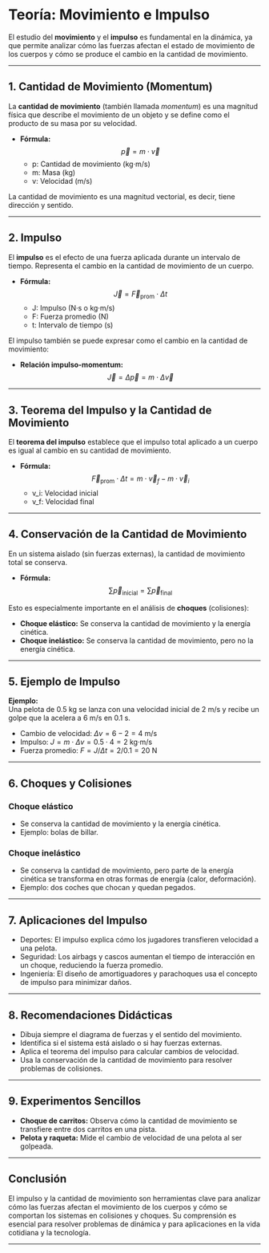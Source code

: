 
# Teoría: Movimiento e Impulso

El estudio del **movimiento** y el **impulso** es fundamental en la dinámica, ya que permite analizar cómo las fuerzas afectan el estado de movimiento de los cuerpos y cómo se produce el cambio en la cantidad de movimiento.

---

## 1. Cantidad de Movimiento (Momentum)

La **cantidad de movimiento** (también llamada *momentum*) es una magnitud física que describe el movimiento de un objeto y se define como el producto de su masa por su velocidad.

- **Fórmula:**  
  $$ \vec{p} = m \cdot \vec{v} $$
  - p: Cantidad de movimiento (kg·m/s)
  - m: Masa (kg)
  - v: Velocidad (m/s)

La cantidad de movimiento es una magnitud vectorial, es decir, tiene dirección y sentido.

---

## 2. Impulso

El **impulso** es el efecto de una fuerza aplicada durante un intervalo de tiempo. Representa el cambio en la cantidad de movimiento de un cuerpo.

- **Fórmula:**  
  $$ \vec{J} = \vec{F}_{\text{prom}} \cdot \Delta t $$
  - J: Impulso (N·s o kg·m/s)
  - F: Fuerza promedio (N)
  - t: Intervalo de tiempo (s)

El impulso también se puede expresar como el cambio en la cantidad de movimiento:

- **Relación impulso-momentum:**  
  $$ \vec{J} = \Delta \vec{p} = m \cdot \Delta \vec{v} $$

---

## 3. Teorema del Impulso y la Cantidad de Movimiento

El **teorema del impulso** establece que el impulso total aplicado a un cuerpo es igual al cambio en su cantidad de movimiento.

- **Fórmula:**  
  $$ \vec{F}_{\text{prom}} \cdot \Delta t = m \cdot \vec{v}_f - m \cdot \vec{v}_i $$
  - v_i: Velocidad inicial
  - v_f: Velocidad final

---

## 4. Conservación de la Cantidad de Movimiento

En un sistema aislado (sin fuerzas externas), la cantidad de movimiento total se conserva.

- **Fórmula:**  
  $$ \sum \vec{p}_{\text{inicial}} = \sum \vec{p}_{\text{final}} $$

Esto es especialmente importante en el análisis de **choques** (colisiones):

- **Choque elástico:** Se conserva la cantidad de movimiento y la energía cinética.
- **Choque inelástico:** Se conserva la cantidad de movimiento, pero no la energía cinética.

---

## 5. Ejemplo de Impulso

**Ejemplo:**  
Una pelota de 0.5 kg se lanza con una velocidad inicial de 2 m/s y recibe un golpe que la acelera a 6 m/s en 0.1 s.  
- Cambio de velocidad: $\Delta v = 6 - 2 = 4$ m/s  
- Impulso: $J = m \cdot \Delta v = 0.5 \cdot 4 = 2$ kg·m/s  
- Fuerza promedio: $F = J / \Delta t = 2 / 0.1 = 20$ N

---

## 6. Choques y Colisiones

### Choque elástico

- Se conserva la cantidad de movimiento y la energía cinética.
- Ejemplo: bolas de billar.

### Choque inelástico

- Se conserva la cantidad de movimiento, pero parte de la energía cinética se transforma en otras formas de energía (calor, deformación).
- Ejemplo: dos coches que chocan y quedan pegados.

---

## 7. Aplicaciones del Impulso

- Deportes: El impulso explica cómo los jugadores transfieren velocidad a una pelota.
- Seguridad: Los airbags y cascos aumentan el tiempo de interacción en un choque, reduciendo la fuerza promedio.
- Ingeniería: El diseño de amortiguadores y parachoques usa el concepto de impulso para minimizar daños.

---


## 8. Recomendaciones Didácticas

- Dibuja siempre el diagrama de fuerzas y el sentido del movimiento.
- Identifica si el sistema está aislado o si hay fuerzas externas.
- Aplica el teorema del impulso para calcular cambios de velocidad.
- Usa la conservación de la cantidad de movimiento para resolver problemas de colisiones.

---

## 9. Experimentos Sencillos

- **Choque de carritos:** Observa cómo la cantidad de movimiento se transfiere entre dos carritos en una pista.
- **Pelota y raqueta:** Mide el cambio de velocidad de una pelota al ser golpeada.

---

## Conclusión

El impulso y la cantidad de movimiento son herramientas clave para analizar cómo las fuerzas afectan el movimiento de los cuerpos y cómo se comportan los sistemas en colisiones y choques. Su comprensión es esencial para resolver problemas de dinámica y para aplicaciones en la vida cotidiana y la tecnología.

---
